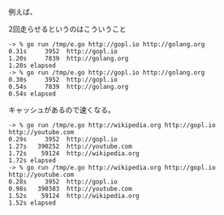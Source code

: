 例えば、

2回走らせるというのはこういうこと

	-> % go run /tmp/e.go http://gopl.io http://golang.org
	0.31s     3952  http://gopl.io
	1.20s     7839  http://golang.org
	1.20s elapsed
	-> % go run /tmp/e.go http://gopl.io http://golang.org
	0.30s     3952  http://gopl.io
	0.54s     7839  http://golang.org
	0.54s elapsed

キャッシュがあるので速くなる。

	-> % go run /tmp/e.go http://wikipedia.org http://gopl.io http://youtube.com
	0.29s     3952  http://gopl.io
	1.27s   390252  http://youtube.com
	1.72s    59124  http://wikipedia.org
	1.72s elapsed
	-> % go run /tmp/e.go http://wikipedia.org http://gopl.io http://youtube.com
	0.28s     3952  http://gopl.io
	0.98s   390383  http://youtube.com
	1.52s    59124  http://wikipedia.org
	1.52s elapsed

